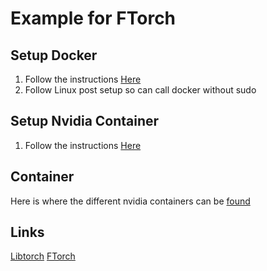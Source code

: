 # Example for FTorch

## Setup Docker
1. Follow the instructions [Here](https://docs.docker.com/engine/install/ubuntu/)
2. Follow Linux post setup so can call docker without sudo

## Setup Nvidia Container
1. Follow the instructions [Here](https://docs.nvidia.com/datacenter/cloud-native/container-toolkit/latest/install-guide.html)

## Container
Here is where the different nvidia containers can be [found](https://hub.docker.com/u/nvidia) 



## Links
[Libtorch](https://pytorch.org/) 
[FTorch](https://github.com/Cambridge-ICCS/FTorch)

